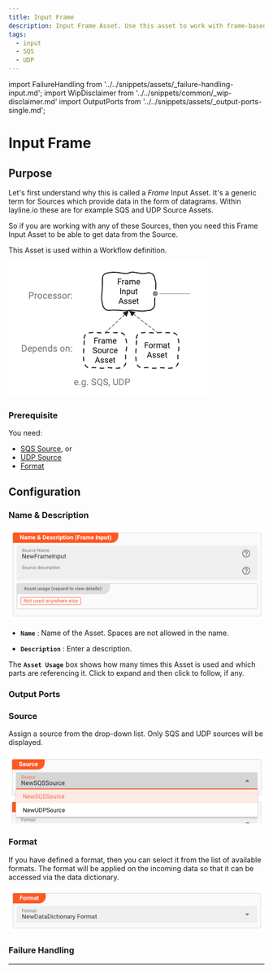 ```yaml
---
title: Input Frame
description: Input Frame Asset. Use this asset to work with frame-based sources, e.g. SQS or UDP.
tags:
  - input
  - SQS
  - UDP
---
```


import FailureHandling from '../../snippets/assets/_failure-handling-input.md';
import WipDisclaimer from '../../snippets/common/_wip-disclaimer.md'
import OutputPorts from '../../snippets/assets/_output-ports-single.md';

# Input Frame

## Purpose

Let's first understand why this is called a _Frame_ Input Asset. 
It's a generic term for Sources which provide data in the form of datagrams.
Within layline.io these are for example SQS and UDP Source Assets.

So if you are working with any of these Sources, then you need this Frame Input Asset to be able to get data from the Source.  

This Asset is used within a Workflow definition.

![](.asset-input-frame_images/dd97b683.png)

### Prerequisite

You need:
* [SQS Source](../sources/asset-source-sqs), or
* [UDP Source](../sources/asset-source-udp)
* [Format](../formats)

## Configuration

### Name & Description

![Name & Description (Input Frame)](.asset-input-frame_images/66d96753.png)

* **`Name`** : Name of the Asset. Spaces are not allowed in the name.

* **`Description`** : Enter a description.

The **`Asset Usage`** box shows how many times this Asset is used and which parts are referencing it. Click to expand
and then click to follow, if any.

### Output Ports

<OutputPorts></OutputPorts>

### Source

Assign a source from the drop-down list. 
Only SQS and UDP sources will be displayed.

![Source Assignment (Input Frame)](.asset-input-frame_images/82f4c6d2.png)

### Format

If you have defined a format, then you can select it from the list of available formats.
The format will be applied on the incoming data so that it can be accessed via the data dictionary.  

![Format Assignment (Input Frame)](.asset-input-frame_images/f18332d4.png)

### Failure Handling

<FailureHandling></FailureHandling>

---

<WipDisclaimer></WipDisclaimer>
